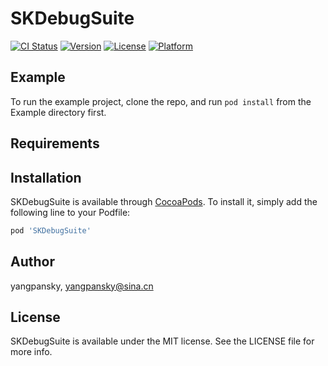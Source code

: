 # SKDebugSuite

[![CI Status](https://img.shields.io/travis/yangpansky/SKDebugSuite.svg?style=flat)](https://travis-ci.org/yangpansky/SKDebugSuite)
[![Version](https://img.shields.io/cocoapods/v/SKDebugSuite.svg?style=flat)](https://cocoapods.org/pods/SKDebugSuite)
[![License](https://img.shields.io/cocoapods/l/SKDebugSuite.svg?style=flat)](https://cocoapods.org/pods/SKDebugSuite)
[![Platform](https://img.shields.io/cocoapods/p/SKDebugSuite.svg?style=flat)](https://cocoapods.org/pods/SKDebugSuite)

## Example

To run the example project, clone the repo, and run `pod install` from the Example directory first.

## Requirements

## Installation

SKDebugSuite is available through [CocoaPods](https://cocoapods.org). To install
it, simply add the following line to your Podfile:

```ruby
pod 'SKDebugSuite'
```

## Author

yangpansky, yangpansky@sina.cn

## License

SKDebugSuite is available under the MIT license. See the LICENSE file for more info.
